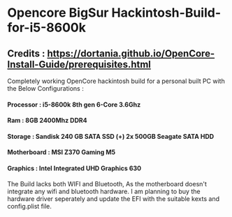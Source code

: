 # Opencore BigSur Hackintosh-Build-for-i5-8600k

## Credits : https://dortania.github.io/OpenCore-Install-Guide/prerequisites.html


Completely working OpenCore hackintosh build for a personal built PC with the Below Configurations :

#### Processor : i5-8600k 8th gen 6-Core 3.6Ghz
#### Ram : 8GB 2400Mhz DDR4
#### Storage : Sandisk 240 GB SATA SSD (+) 2x 500GB Seagate SATA HDD
#### Motherboard : MSI Z370 Gaming M5
#### Graphics : Intel Integrated UHD Graphics 630 




The Build lacks both WIFI and Bluetooth, As the motherboard doesn't integrate any wifi and bluetooth hardware.
I am planning to buy the hardware driver seperately and update the EFI with the suitable kexts and config.plist file.



